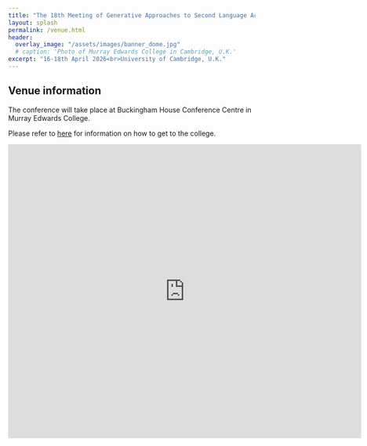 ```yaml
---
title: "The 18th Meeting of Generative Approaches to Second Language Acquisition         "
layout: splash
permalink: /venue.html
header:
  overlay_image: "/assets/images/banner_dome.jpg"
  # caption: 'Photo of Murray Edwards College in Cambridge, U.K.'
excerpt: "16-18th April 2026<br>University of Cambridge, U.K."
---
```

## Venue information

The conference will take place at Buckingham House Conference Centre in Murray Edwards College. 

Please refer to [here](https://www.murrayedwards.cam.ac.uk/about-us/visit-us) for information on how to get to the college. 

<iframe width="720" height="600" frameborder="0" scrolling="no" marginheight="0" marginwidth="0" style="border:0;" allowfullscreen="" loading="lazy" referrerpolicy="no-referrer-when-downgrade" src="https://maps.google.com/maps?width=720&amp;height=600&amp;hl=en&amp;q=Buckingham%20House%20Conference%20Centre%20+(Conference%20Venue)&amp;t=h&amp;z=18&amp;ie=UTF8&amp;iwloc=B&amp;output=embed"></iframe>
